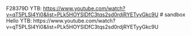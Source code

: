 F28379D
YTB: https://www.youtube.com/watch?v=qT5PLSl4Yi0&list=PLk5HOYSIDfC3tqs2sd0rdjRYETyyGkc9U
#   s a n d b o x  
 H e l l o  
 Y T B :   h t t p s : / / w w w . y o u t u b e . c o m / w a t c h ? v = q T 5 P L S l 4 Y i 0 & l i s t = P L k 5 H O Y S I D f C 3 t q s 2 s d 0 r d j R Y E T y y G k c 9 U  
 
